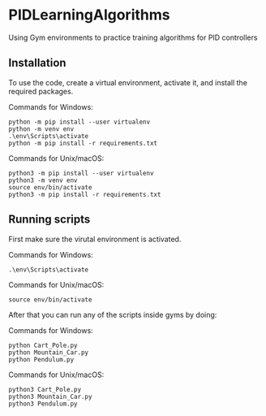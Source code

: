 # PIDLearningAlgorithms
Using Gym environments to practice training algorithms for PID controllers

## Installation
To use the code, create a virtual environment, activate it, and install the required packages.

Commands for Windows:
```
python -m pip install --user virtualenv
python -m venv env
.\env\Scripts\activate
python -m pip install -r requirements.txt
```

Commands for Unix/macOS:

```
python3 -m pip install --user virtualenv
python3 -m venv env
source env/bin/activate
python3 -m pip install -r requirements.txt
```

## Running scripts

First make sure the virutal environment is activated.

Commands for Windows:

```
.\env\Scripts\activate
```

Commands for Unix/macOS:

```
source env/bin/activate
```

After that you can run any of the scripts inside gyms by doing:

Commands for Windows:

```
python Cart_Pole.py
python Mountain_Car.py
python Pendulum.py
```

Commands for Unix/macOS:

```
python3 Cart_Pole.py
python3 Mountain_Car.py
python3 Pendulum.py
```